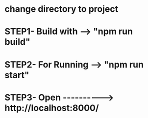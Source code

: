 # change directory to project

# STEP1- Build with --> "npm run build"

# STEP2- For Running --> "npm run start"

# STEP3- Open ----------> http://localhost:8000/
